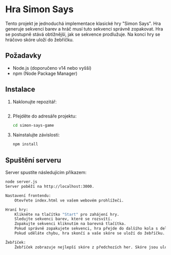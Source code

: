 
# Hra Simon Says

Tento projekt je jednoduchá implementace klasické hry "Simon Says". Hra generuje sekvenci barev a hráč musí tuto sekvenci správně zopakovat. Hra se postupně stává obtížnější, jak se sekvence prodlužuje. Na konci hry se hráčovo skóre uloží do žebříčku.

## Požadavky

- Node.js (doporučeno v14 nebo vyšší)
- npm (Node Package Manager)

## Instalace

1. Naklonujte repozitář:

    ```sh

    
    ```

2. Přejděte do adresáře projektu:

    ```sh
    cd simon-says-game
    ```

3. Nainstalujte závislosti:

    ```sh
    npm install
    ```

## Spuštění serveru

Server spustíte následujícím příkazem:

```sh
node server.js
Server poběží na http://localhost:3000.

Nastavení frontendu:
    Otevřete index.html ve vašem webovém prohlížeči.

Hraní hry:
    Klikněte na tlačítko "Start" pro zahájení hry.
    Sledujte sekvenci barev, které se rozsvítí.
    Zopakujte sekvenci kliknutím na barevná tlačítka.
    Pokud správně zopakujete sekvenci, hra přejde do dalšího kola s delší sekvencí.
    Pokud uděláte chybu, hra skončí a vaše skóre se uloží do žebříčku.

Žebříček:
    Žebříček zobrazuje nejlepší skóre z předchozích her. Skóre jsou uložena na serveru a načítají se při načtení hry.
